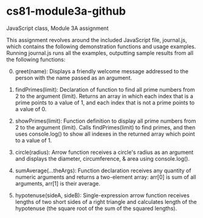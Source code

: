 # cs81-module3a-github
JavaScript class, Module 3A assignment

This assignment revolves around the included JavaScript file, journal.js, which contains the following demonstration functions and usage examples. Running journal.js runs all the examples, outputting sample results from all the following functions:

0. greet(name): Displays a friendly welcome message addressed to the person with the name passed as an argument.

1. findPrimes(limit): Declaration of function to find all prime numbers from 2 to the argument (limit). Returns an array in which each index that is a prime points to a value of 1, and each index that is not a prime points to a value of 0.

2. showPrimes(limit): Function definition to display all prime numbers from 2 to the argument (limit). Calls findPrimes(limit) to find primes, and then uses console.log() to show all indexes in the returned array which point to a value of 1.

3. circle(radius): Arrow function receives a circle's radius as an argument and displays the diameter, circumference, & area using console.log().

4. sumAverage(...theArgs): Function declaration receives any quantity of numeric arguments and returns a two-element array: arr[0] is sum of all arguments, arr[1] is their average.

5. hypotenuse(sideA, sideB): Single-expression arrow function receives lengths of two short sides of a right triangle and calculates length of the hypotenuse (the square root of the sum of the squared lengths).

